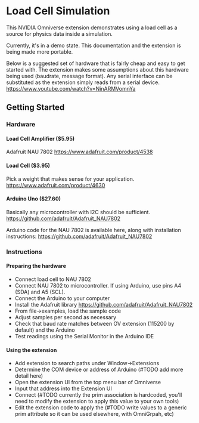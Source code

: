 # Load Cell Simulation

This NVIDIA Omniverse extension demonstrates using a load cell as a source for physics data inside a simulation. 

Currently, it's in a demo state. This documentation and the extension is being made more portable.

Below is a suggested set of hardware that is fairly cheap and easy to get started with. The extension makes some assumptions about this hardware being used (baudrate, message format).
Any serial interface can be substituted as the extension simply reads from a serial device.
https://www.youtube.com/watch?v=NinARMVomnYa

## Getting Started

### Hardware

#### Load Cell Amplifier ($5.95)
Adafruit NAU 7802
https://www.adafruit.com/product/4538

#### Load Cell ($3.95)
Pick a weight that makes sense for your application.
https://www.adafruit.com/product/4630

#### Arduino Uno ($27.60)
Basically any microcontroller with I2C should be sufficient.
https://github.com/adafruit/Adafruit_NAU7802

Arduino code for the NAU 7802 is available here, along with installation instructions:
https://github.com/adafruit/Adafruit_NAU7802

### Instructions

#### Preparing the hardware
- Connect load cell to NAU 7802
- Connect NAU 7802 to microcontroller. If using Arduino, use pins A4 (SDA) and A5 (SCL).
- Connect the Arduino to your computer
- Install the Adafruit library https://github.com/adafruit/Adafruit_NAU7802
- From file->examples, load the sample code
- Adjust samples per second as necessary
- Check that baud rate matches between OV extension (115200 by default) and the Arduino
- Test readings using the Serial Monitor in the Arduino IDE

#### Using the extension
- Add extension to search paths under Window->Extensions
- Determine the COM device or address of Arduino (#TODO add more detail here)
- Open the extension UI from the top menu bar of Omniverse
- Input that address into the Extension UI
- Connect (#TODO currently the prim association is hardcoded, you'll need to modify the extension to apply this value to your own tools)
- Edit the extension code to apply the (#TODO write values to a generic prim attribute so it can be used elsewhere, with OmniGrpah, etc)
